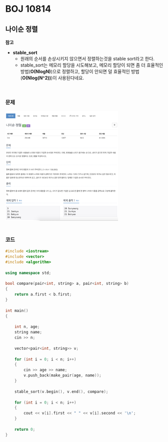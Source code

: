 # BOJ 10814

## 나이순 정렬

**참고**

- **stable_sort**
  -   원래의 순서를 손상시키지 않으면서 정렬하는것을 stable sort라고 한다.
  - stable_sort는 메모리 할당을 시도해보고, 
    메모리 할당이 되면 좀 더 효율적인 방법(**O(NlogN)**)으로 정렬하고, 
    할당이 안되면 덜 효율적인 방법(**O(Nlog(N^2))**)이 사용된다네요.





<br/> 

### 문제

<img src="readme.assets/image-20200917221748666.png" alt="image-20200917221748666" width ="70%" />

### <br/> 코드

```c++
#include <iostream>
#include <vector>
#include <algorithm>

using namespace std;

bool compare(pair<int, string> a, pair<int, string> b)
{
    return a.first < b.first;
}

int main()
{

    int n, age;
    string name;
    cin >> n;

    vector<pair<int, string>> v;

    for (int i = 0; i < n; i++)
    {
        cin >> age >> name;
        v.push_back(make_pair(age, name));
    }

    stable_sort(v.begin(), v.end(), compare);

    for (int i = 0; i < n; i++)
    {
        cout << v[i].first << " " << v[i].second << '\n';
    }

    return 0;
}

```

